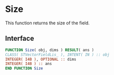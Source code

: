 # Size

This function returns the size of the field.

## Interface

```fortran
FUNCTION Size( obj, dims ) RESULT( ans )
CLASS( STVectorFieldLis_ ), INTENT( IN ) :: obj
INTEGER( I4B ), OPTIONAL :: dims
INTEGER( I4B ) :: ans
END FUNCTION Size
```
